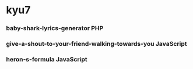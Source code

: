 # kyu7
### baby-shark-lyrics-generator PHP
### give-a-shout-to-your-friend-walking-towards-you JavaScript
### heron-s-formula JavaScript